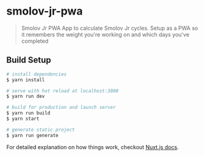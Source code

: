 # smolov-jr-pwa

> Smolov Jr PWA
App to calculate Smolov Jr cycles. Setup as a PWA so it remembers the weight you're working on and which days you've completed

## Build Setup

``` bash
# install dependencies
$ yarn install

# serve with hot reload at localhost:3000
$ yarn run dev

# build for production and launch server
$ yarn run build
$ yarn start

# generate static project
$ yarn run generate
```

For detailed explanation on how things work, checkout [Nuxt.js docs](https://nuxtjs.org).
